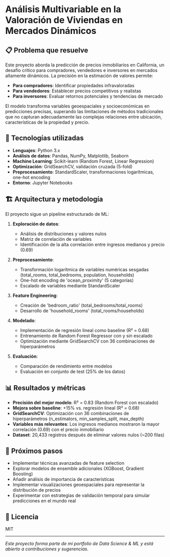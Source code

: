 # Análisis Multivariable en la Valoración de Viviendas en Mercados Dinámicos

## 📋 Problema que resuelve

Este proyecto aborda la predicción de precios inmobiliarios en California, un desafío crítico para compradores, vendedores e inversores en mercados altamente dinámicos. La precisión en la estimación de valores permite:

- **Para compradores**: Identificar propiedades infravaloradas
- **Para vendedores**: Establecer precios competitivos y realistas
- **Para inversores**: Evaluar retornos potenciales y tendencias de mercado

El modelo transforma variables geoespaciales y socioeconómicas en predicciones precisas, superando las limitaciones de métodos tradicionales que no capturan adecuadamente las complejas relaciones entre ubicación, características de la propiedad y precio.

## 🔧 Tecnologías utilizadas

- **Lenguajes**: Python 3.x
- **Análisis de datos**: Pandas, NumPy, Matplotlib, Seaborn
- **Machine Learning**: Scikit-learn (Random Forest, Linear Regression)
- **Optimización**: GridSearchCV, validación cruzada (5-fold)
- **Preprocesamiento**: StandardScaler, transformaciones logarítmicas, one-hot encoding
- **Entorno**: Jupyter Notebooks

## 🏗️ Arquitectura y metodología

El proyecto sigue un pipeline estructurado de ML:

1. **Exploración de datos**:
   - Análisis de distribuciones y valores nulos
   - Matriz de correlación de variables
   - Identificación de la alta correlación entre ingresos medianos y precio (0.69)

2. **Preprocesamiento**:
   - Transformación logarítmica de variables numéricas sesgadas (total_rooms, total_bedrooms, population, households)
   - One-hot encoding de 'ocean_proximity' (5 categorías)
   - Escalado de variables mediante StandardScaler

3. **Feature Engineering**:
   - Creación de 'bedroom_ratio' (total_bedrooms/total_rooms)
   - Desarrollo de 'household_rooms' (total_rooms/households)

4. **Modelado**:
   - Implementación de regresión lineal como baseline (R² = 0.68)
   - Entrenamiento de Random Forest Regressor con y sin escalado
   - Optimización mediante GridSearchCV con 36 combinaciones de hiperparámetros

5. **Evaluación**:
   - Comparación de rendimiento entre modelos
   - Evaluación en conjunto de test (25% de los datos)

## 📊 Resultados y métricas

- **Precisión del mejor modelo**: R² = 0.83 (Random Forest con escalado)
- **Mejora sobre baseline**: +15% vs. regresión lineal (R² = 0.68)
- **GridSearchCV**: Optimización con 36 combinaciones de hiperparámetros (n_estimators, min_samples_split, max_depth)
- **Variables más relevantes**: Los ingresos medianos mostraron la mayor correlación (0.69) con el precio inmobiliario
- **Dataset**: 20,433 registros después de eliminar valores nulos (~200 filas)

## 🚀 Próximos pasos

- Implementar técnicas avanzadas de feature selection
- Explorar modelos de ensemble adicionales (XGBoost, Gradient Boosting)
- Añadir análisis de importancia de características
- Implementar visualizaciones geoespaciales para representar la distribución de precios
- Experimentar con estrategias de validación temporal para simular predicciones en el mundo real

## 📝 Licencia

MIT

---

*Este proyecto forma parte de mi portfolio de Data Science & ML y está abierto a contribuciones y sugerencias.*
